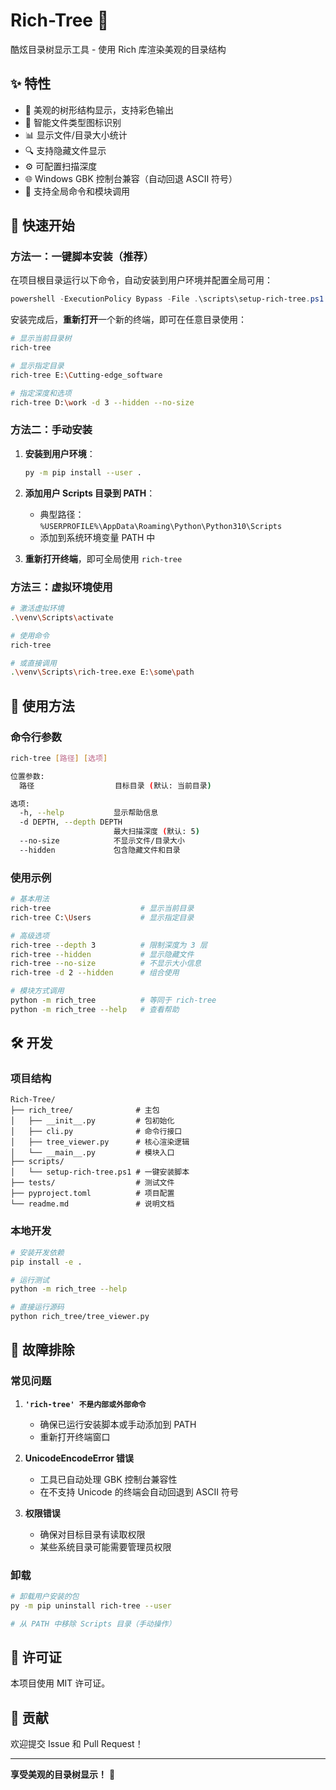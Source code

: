 # Rich-Tree 🌳

酷炫目录树显示工具 - 使用 Rich 库渲染美观的目录结构

## ✨ 特性

- 🎨 美观的树形结构显示，支持彩色输出
- 📁 智能文件类型图标识别
- 📊 显示文件/目录大小统计
- 🔍 支持隐藏文件显示
- ⚙️ 可配置扫描深度
- 🌐 Windows GBK 控制台兼容（自动回退 ASCII 符号）
- 🚀 支持全局命令和模块调用

## 🚀 快速开始

### 方法一：一键脚本安装（推荐）

在项目根目录运行以下命令，自动安装到用户环境并配置全局可用：

```powershell
powershell -ExecutionPolicy Bypass -File .\scripts\setup-rich-tree.ps1
```

安装完成后，**重新打开**一个新的终端，即可在任意目录使用：

```bash
# 显示当前目录树
rich-tree

# 显示指定目录
rich-tree E:\Cutting-edge_software

# 指定深度和选项
rich-tree D:\work -d 3 --hidden --no-size
```

### 方法二：手动安装

1. **安装到用户环境**：
   ```bash
   py -m pip install --user .
   ```

2. **添加用户 Scripts 目录到 PATH**：
   - 典型路径：`%USERPROFILE%\AppData\Roaming\Python\Python310\Scripts`
   - 添加到系统环境变量 PATH 中

3. **重新打开终端**，即可全局使用 `rich-tree`

### 方法三：虚拟环境使用

```bash
# 激活虚拟环境
.\venv\Scripts\activate

# 使用命令
rich-tree

# 或直接调用
.\venv\Scripts\rich-tree.exe E:\some\path
```

## 📖 使用方法

### 命令行参数

```bash
rich-tree [路径] [选项]

位置参数:
  路径                  目标目录 (默认: 当前目录)

选项:
  -h, --help           显示帮助信息
  -d DEPTH, --depth DEPTH
                       最大扫描深度 (默认: 5)
  --no-size            不显示文件/目录大小
  --hidden             包含隐藏文件和目录
```

### 使用示例

```bash
# 基本用法
rich-tree                    # 显示当前目录
rich-tree C:\Users           # 显示指定目录

# 高级选项
rich-tree --depth 3          # 限制深度为 3 层
rich-tree --hidden           # 显示隐藏文件
rich-tree --no-size          # 不显示大小信息
rich-tree -d 2 --hidden      # 组合使用

# 模块方式调用
python -m rich_tree          # 等同于 rich-tree
python -m rich_tree --help   # 查看帮助
```

## 🛠️ 开发

### 项目结构

```
Rich-Tree/
├── rich_tree/              # 主包
│   ├── __init__.py         # 包初始化
│   ├── cli.py              # 命令行接口
│   ├── tree_viewer.py      # 核心渲染逻辑
│   └── __main__.py         # 模块入口
├── scripts/
│   └── setup-rich-tree.ps1 # 一键安装脚本
├── tests/                  # 测试文件
├── pyproject.toml          # 项目配置
└── readme.md               # 说明文档
```

### 本地开发

```bash
# 安装开发依赖
pip install -e .

# 运行测试
python -m rich_tree --help

# 直接运行源码
python rich_tree/tree_viewer.py
```

## 🔧 故障排除

### 常见问题

1. **`'rich-tree' 不是内部或外部命令`**
   - 确保已运行安装脚本或手动添加到 PATH
   - 重新打开终端窗口

2. **UnicodeEncodeError 错误**
   - 工具已自动处理 GBK 控制台兼容性
   - 在不支持 Unicode 的终端会自动回退到 ASCII 符号

3. **权限错误**
   - 确保对目标目录有读取权限
   - 某些系统目录可能需要管理员权限

### 卸载

```bash
# 卸载用户安装的包
py -m pip uninstall rich-tree --user

# 从 PATH 中移除 Scripts 目录（手动操作）
```

## 📄 许可证

本项目使用 MIT 许可证。

## 🤝 贡献

欢迎提交 Issue 和 Pull Request！

---

**享受美观的目录树显示！** 🎉